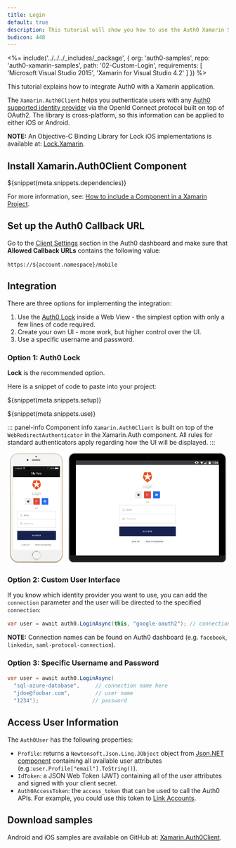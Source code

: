 ```yaml
---
title: Login
default: true
description: This tutorial will show you how to use the Auth0 Xamarin SDK to add authentication and authorization to your mobile app.
budicon: 448
---
```


<%= include('../../../_includes/_package', {
  org: 'auth0-samples',
  repo: 'auth0-xamarin-samples',
  path: '02-Custom-Login',
  requirements: [
    'Microsoft Visual Studio 2015',
    'Xamarin for Visual Studio 4.2'
  ]
}) %>


This tutorial explains how to integrate Auth0 with a Xamarin application.

The `Xamarin.Auth0Client` helps you authenticate users with any [Auth0 supported identity provider](/identityproviders) via the OpenId Connect protocol built on top of OAuth2. The library is cross-platform, so this information can be applied to either iOS or Android.

**NOTE:** An Objective-C Binding Library for Lock iOS implementations is available at: [Lock.Xamarin](https://github.com/auth0/Lock.Xamarin).

## Install Xamarin.Auth0Client Component

${snippet(meta.snippets.dependencies)}

For more information, see: [How to include a Component in a Xamarin Project](http://docs.xamarin.com/guides/cross-platform/application_fundamentals/components_walkthrough).

## Set up the Auth0 Callback URL

Go to the [Client Settings](${manage_url}/#/applications/${account.clientId}/settings) section in the Auth0 dashboard and make sure that **Allowed Callback URLs** contains the following value:

`https://${account.namespace}/mobile`

## Integration

There are three options for implementing the integration:

1. Use the [Auth0 Lock](/lock) inside a Web View - the simplest option with only a few lines of code required.
2. Create your own UI - more work, but higher control over the UI.
3. Use a specific username and password.

### Option 1: Auth0 Lock

**Lock** is the recommended option.

Here is a snippet of code to paste into your project:

${snippet(meta.snippets.setup)}

${snippet(meta.snippets.use)}

::: panel-info Component info
`Xamarin.Auth0Client` is built on top of the `WebRedirectAuthenticator` in the Xamarin.Auth component. All rules for standard authenticators apply regarding how the UI will be displayed.
:::

![](/media/articles/native-platforms/xamarin/xamarin.auth0client.png)

### Option 2: Custom User Interface

If you know which identity provider you want to use, you can add the `connection` parameter and the user will be directed to the specified `connection`:

```cs
var user = await auth0.LoginAsync(this, "google-oauth2"); // connection name here
```

**NOTE:** Connection names can be found on Auth0 dashboard (e.g. `facebook`, `linkedin`, `saml-protocol-connection`).

### Option 3: Specific Username and Password

```cs
var user = await auth0.LoginAsync(
  "sql-azure-database",     // connection name here
  "jdoe@foobar.com",        // user name
  "1234");                 // password
```

## Access User Information

The `Auth0User` has the following properties:

* `Profile`: returns a `Newtonsoft.Json.Linq.JObject` object from [Json.NET component](http://components.xamarin.com/view/json.net/) containing all available user attributes (e.g.:`user.Profile["email"].ToString()`).
* `IdToken`: a JSON Web Token (JWT) containing all of the user attributes and signed with your client secret.
* `Auth0AccessToken`: the `access_token` that can be used to call the Auth0 APIs. For example, you could use this token to [Link Accounts](/link-accounts).

## Download samples

Android and iOS samples are available on GitHub at: [Xamarin.Auth0Client](https://github.com/auth0/Xamarin.Auth0Client/tree/master/samples).
